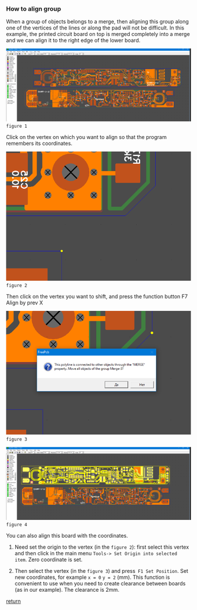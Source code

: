 ### How to align group

When a group of objects belongs to a merge, then aligning this group along one of the vertices of the lines or along the pad will not be difficult. In this example, the printed circuit board on top is merged completely into a merge and we can align it to the right edge of the lower board.

![](pictures/align_gr1.png) `figure 1`

Click on the vertex on which you want to align so that the program remembers its coordinates. 

![](pictures/align_gr2.png) `figure 2`

Then click on the vertex you want to shift, and press the function button F7 Align by prev X

![](pictures/align_gr3.png) `figure 3`

![](pictures/align_gr4.png) `figure 4`

You can also align this board with the coordinates. 

1) Need set the origin to the vertex (in the `figure 2`): first select this vertex and then click in the main menu `Tools-> Set Origin into selected item`. Zero coordinate is set. 

2) Then select the vertex (in the `figure 3`) and press` F1 Set Position`. Set new coordinates, for example `x = 0` `y = 2` (mm). This function is convenient to use when you need to create clearance between boards (as in our example). The clearance is 2mm.

[return](How_to.md)

